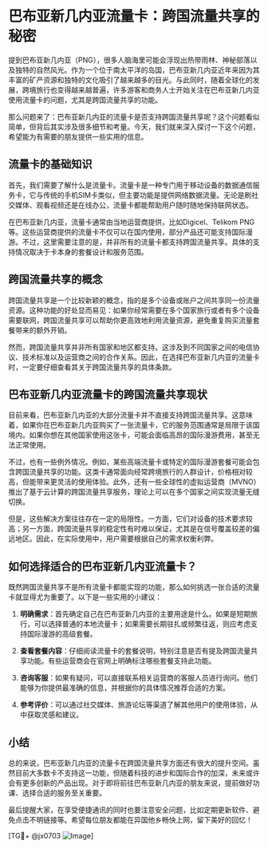 # 巴布亚新几内亚流量卡：跨国流量共享的秘密

提到巴布亚新几内亚（PNG），很多人脑海里可能会浮现出热带雨林、神秘部落以及独特的自然风光。作为一个位于南太平洋的岛国，巴布亚新几内亚近年来因为其丰富的矿产资源和独特的文化吸引了越来越多的目光。与此同时，随着全球化的发展，跨境旅行也变得越来越普遍，许多游客和商务人士开始关注在巴布亚新几内亚使用流量卡的问题，尤其是跨国流量共享的功能。

那么问题来了：巴布亚新几内亚的流量卡是否支持跨国流量共享呢？这个问题看似简单，但背后其实涉及很多细节和考量。今天，我们就来深入探讨一下这个问题，希望能为有需要的朋友提供一些实用的信息。

## 流量卡的基础知识

首先，我们需要了解什么是流量卡。流量卡是一种专门用于移动设备的数据通信服务卡，它与传统的手机SIM卡类似，但主要功能是提供网络数据流量。无论是刷社交媒体、观看视频还是在线办公，流量卡都能帮助用户随时随地保持联网状态。

在巴布亚新几内亚，流量卡通常由当地运营商提供，比如Digicel、Telikom PNG等。这些运营商提供的流量卡不仅可以在国内使用，部分产品还可能支持国际漫游。不过，这里需要注意的是，并非所有的流量卡都支持跨国流量共享。具体的支持情况取决于卡本身的套餐设计和服务范围。

## 跨国流量共享的概念

跨国流量共享是一个比较新颖的概念，指的是多个设备或账户之间共享同一份流量资源。这种功能的好处显而易见：如果你经常需要在多个国家旅行或者有多个设备需要联网，跨国流量共享可以帮助你更高效地利用流量资源，避免重复购买流量套餐带来的额外开销。

然而，跨国流量共享并非所有国家和地区都支持。这涉及到不同国家之间的电信协议、技术标准以及运营商之间的合作关系。因此，在选择巴布亚新几内亚的流量卡时，一定要仔细查看其关于跨国流量共享的具体条款。

## 巴布亚新几内亚流量卡的跨国流量共享现状

目前来看，巴布亚新几内亚的大部分流量卡并不直接支持跨国流量共享。这意味着，如果你在巴布亚新几内亚购买了一张流量卡，它的服务范围通常是局限于该国境内。如果你想在其他国家使用这张卡，可能会面临高昂的国际漫游费用，甚至无法正常使用。

不过，也有一些例外情况。例如，某些高端流量卡或特定的国际漫游套餐可能会包含跨国流量共享的功能。这类卡通常面向经常跨境旅行的人群设计，价格相对较高，但能带来更灵活的使用体验。此外，还有一些全球性的虚拟运营商（MVNO）推出了基于云计算的跨国流量共享服务，理论上可以在多个国家之间实现流量无缝切换。

但是，这些解决方案往往存在一定的局限性。一方面，它们对设备的技术要求较高；另一方面，跨国流量共享的稳定性有时难以保证，尤其是在信号覆盖较差的偏远地区。因此，在实际使用中，用户需要根据自己的需求权衡利弊。

## 如何选择适合的巴布亚新几内亚流量卡？

既然跨国流量共享不是所有流量卡都能实现的功能，那么如何挑选一张合适的流量卡就显得尤为重要了。以下是一些实用的小建议：

1. **明确需求**：首先确定自己在巴布亚新几内亚的主要用途是什么。如果是短期旅行，可以选择普通的本地流量卡；如果需要长期驻扎或频繁往返，则应考虑支持国际漫游的高级套餐。
   
2. **查看套餐内容**：仔细阅读流量卡的套餐说明，特别注意是否有提及跨国流量共享功能。有些运营商会在官网上明确标注哪些套餐支持此功能。

3. **咨询客服**：如果有疑问，可以直接联系相关运营商的客服人员进行询问。他们能够为你提供最准确的信息，并根据你的具体情况推荐合适的方案。

4. **参考评价**：可以通过社交媒体、旅游论坛等渠道了解其他用户的使用体验，从中获取灵感和建议。

## 小结

总的来说，巴布亚新几内亚的流量卡在跨国流量共享方面还有很大的提升空间。虽然目前大多数卡不支持这一功能，但随着科技的进步和国际合作的加深，未来或许会有更多创新的产品出现。对于即将前往巴布亚新几内亚的朋友来说，提前做好功课、选择合适的服务至关重要。

最后提醒大家，在享受便捷通讯的同时也要注意安全问题，比如定期更新软件、避免点击不明链接等。希望每位朋友都能在异国他乡畅快上网，留下美好的回忆！

[TG💪+ @jx0703 ![Image](https://github.com/user-attachments/assets/dbca1d08-cadb-493c-b0ec-ad6f7a83f270)]
